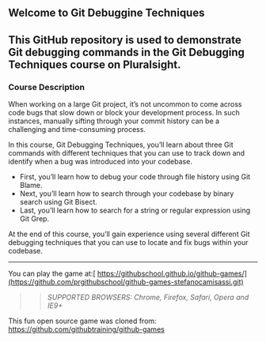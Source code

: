 ## Welcome to Git Debuggine Techniques

## This GitHub repository is used to demonstrate Git debugging commands in the Git Debugging Techniques course on Pluralsight.

### Course Description

When working on a large Git project, it’s not uncommon to come across code bugs that slow down or block your development process. In such instances, manually sifting through your commit history can be a challenging and time-consuming process.

In this course, Git Debugging Techniques, you’ll learn about three Git commands with different techniques that you can use to track down and identify when a bug was introduced into your codebase. 
- First, you’ll learn how to debug your code through file history using Git Blame.
- Next, you’ll learn how to search through your codebase by binary search using Git Bisect.
- Last, you’ll learn how to search for a string or regular expression using Git Grep. 

At the end of this course, you’ll gain experience using several different Git debugging techniques that you can use to locate and fix bugs within your codebase.


---

You can play the game at:[ https://githubschool.github.io/github-games/](https://github.com/prgithubschool/github-games-stefanocamisassi.git)

>> _*SUPPORTED BROWSERS*: Chrome, Firefox, Safari, Opera and IE9+_

This fun open source game was cloned from: https://github.com/githubtraining/github-games
